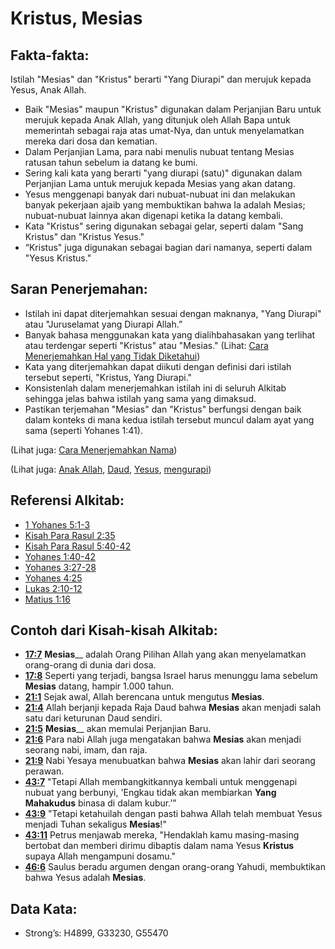 # Kristus, Mesias

## Fakta-fakta:

Istilah "Mesias" dan "Kristus" berarti "Yang Diurapi" dan merujuk kepada Yesus, Anak Allah.

*   Baik "Mesias" maupun "Kristus" digunakan dalam Perjanjian Baru untuk merujuk kepada Anak Allah, yang ditunjuk oleh Allah Bapa untuk memerintah sebagai raja atas umat-Nya, dan untuk menyelamatkan mereka dari dosa dan kematian.
*   Dalam Perjanjian Lama, para nabi menulis nubuat tentang Mesias ratusan tahun sebelum ia datang ke bumi.
*   Sering kali kata yang berarti "yang diurapi (satu)" digunakan dalam Perjanjian Lama untuk merujuk kepada Mesias yang akan datang.
*   Yesus menggenapi banyak dari nubuat-nubuat ini dan melakukan banyak pekerjaan ajaib yang membuktikan bahwa Ia adalah Mesias; nubuat-nubuat lainnya akan digenapi ketika Ia datang kembali.
*   Kata "Kristus" sering digunakan sebagai gelar, seperti dalam "Sang Kristus" dan "Kristus Yesus."
*   “Kristus" juga digunakan sebagai bagian dari namanya, seperti dalam "Yesus Kristus."

## Saran Penerjemahan:

*   Istilah ini dapat diterjemahkan sesuai dengan maknanya, "Yang Diurapi" atau "Juruselamat yang Diurapi Allah.”
*   Banyak bahasa menggunakan kata yang dialihbahasakan yang terlihat atau terdengar seperti "Kristus" atau "Mesias." (Lihat: [Cara Menerjemahkan Hal yang Tidak Diketahui](rc://en/ta/man/translate/translate-unknown))
*   Kata yang diterjemahkan dapat diikuti dengan definisi dari istilah tersebut seperti, "Kristus, Yang Diurapi."
*   Konsistenlah dalam menerjemahkan istilah ini di seluruh Alkitab sehingga jelas bahwa istilah yang sama yang dimaksud.
*   Pastikan terjemahan "Mesias" dan "Kristus" berfungsi dengan baik dalam konteks di mana kedua istilah tersebut muncul dalam ayat yang sama (seperti Yohanes 1:41).

(Lihat juga: [Cara Menerjemahkan Nama](rc://en/ta/man/translate/translate-names))

(Lihat juga: [Anak Allah](../kt/sonofgod.md), [Daud](../names/david.md), [Yesus](../kt/jesus.md), [mengurapi](../kt/anoint.md))

## Referensi Alkitab:

*   [1 Yohanes 5:1-3](rc://en/tn/help/1jn/05/01)
*   [Kisah Para Rasul 2:35](rc://en/tn/help/act/02/35)
*   [Kisah Para Rasul 5:40-42](rc://en/tn/help/act/05/40)
*   [Yohanes 1:40-42](rc://en/tn/help/jhn/01/40)
*   [Yohanes 3:27-28](rc://en/tn/help/jhn/03/27)
*   [Yohanes 4:25](rc://en/tn/help/jhn/04/25)
*   [Lukas 2:10-12](rc://en/tn/help/luk/02/10)
*   [Matius 1:16](rc://en/tn/help/mat/01/16)

## Contoh dari Kisah-kisah Alkitab:

*   **[17:7](rc://en/tn/help/obs/17/07)** **Mesias**\_\_ adalah Orang Pilihan Allah yang akan menyelamatkan orang-orang di dunia dari dosa.
*   **[17:8](rc://en/tn/help/obs/17/08)** Seperti yang terjadi, bangsa Israel harus menunggu lama sebelum **Mesias** datang, hampir 1.000 tahun.
*   **[21:1](rc://en/tn/help/obs/21/01)** Sejak awal, Allah berencana untuk mengutus **Mesias**.
*   **[21:4](rc://en/tn/help/obs/21/04)** Allah berjanji kepada Raja Daud bahwa **Mesias** akan menjadi salah satu dari keturunan Daud sendiri.
*   **[21:5](rc://en/tn/help/obs/21/05)** **Mesias**\_\_ akan memulai Perjanjian Baru.
*   **[21:6](rc://en/tn/help/obs/21/06)** Para nabi Allah juga mengatakan bahwa **Mesias** akan menjadi seorang nabi, imam, dan raja.
*   **[21:9](rc://en/tn/help/obs/21/09)** Nabi Yesaya menubuatkan bahwa **Mesias** akan lahir dari seorang perawan.
*   **[43:7](rc://en/tn/help/obs/43/07)** "Tetapi Allah membangkitkannya kembali untuk menggenapi nubuat yang berbunyi, 'Engkau tidak akan membiarkan **Yang Mahakudus** binasa di dalam kubur.’”
*   **[43:9](rc://en/tn/help/obs/43/09)** "Tetapi ketahuilah dengan pasti bahwa Allah telah membuat Yesus menjadi Tuhan sekaligus **Mesias**!"
*   **[43:11](rc://en/tn/help/obs/43/11)** Petrus menjawab mereka, "Hendaklah kamu masing-masing bertobat dan memberi dirimu dibaptis dalam nama Yesus **Kristus** supaya Allah mengampuni dosamu."
*   **[46:6](rc://en/tn/help/obs/46/06)** Saulus beradu argumen dengan orang-orang Yahudi, membuktikan bahwa Yesus adalah **Mesias**.

## Data Kata:

*   Strong’s: H4899, G33230, G55470